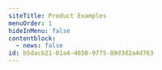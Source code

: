 ```yaml
---
siteTitle: Product Examples
menuOrder: 1
hideInMenu: false
contentblock:
  - news: false
id: b5dacb21-01a4-4650-9775-89d3d2a4d763
---
```

